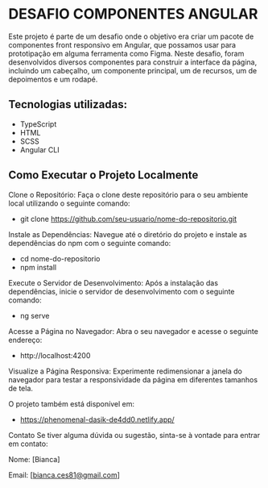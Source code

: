 # DESAFIO COMPONENTES ANGULAR

Este projeto é parte de um desafio onde o objetivo era criar um pacote de componentes front responsivo em Angular, que possamos usar para prototipação em alguma ferramenta como Figma. Neste desafio, foram desenvolvidos diversos componentes para construir a interface da página, incluindo um cabeçalho, um componente principal, um de recursos, um de depoimentos e um rodapé. 

## Tecnologias utilizadas: 

- TypeScript
- HTML 
- SCSS
- Angular CLI

## Como Executar o Projeto Localmente

Clone o Repositório: Faça o clone deste repositório para o seu ambiente local utilizando o seguinte comando:
- git clone https://github.com/seu-usuario/nome-do-repositorio.git
  
Instale as Dependências: Navegue até o diretório do projeto e instale as dependências do npm com o seguinte comando:
- cd nome-do-repositorio
- npm install

Execute o Servidor de Desenvolvimento: Após a instalação das dependências, inicie o servidor de desenvolvimento com o seguinte comando:
- ng serve

Acesse a Página no Navegador: Abra o seu navegador e acesse o seguinte endereço:
- http://localhost:4200
  
Visualize a Página Responsiva: Experimente redimensionar a janela do navegador para testar a responsividade da página em diferentes tamanhos de tela.

O projeto também está disponível em: 
- https://phenomenal-dasik-de4dd0.netlify.app/

Contato
Se tiver alguma dúvida ou sugestão, sinta-se à vontade para entrar em contato:

Nome: [Bianca]

Email: [bianca.ces81@gmail.com]
